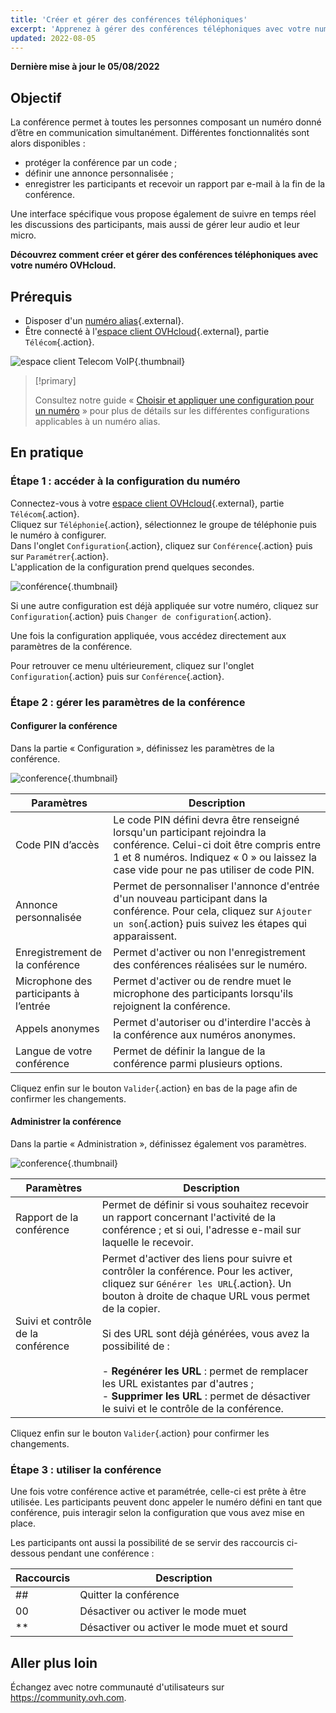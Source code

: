 ```yaml
---
title: 'Créer et gérer des conférences téléphoniques'
excerpt: 'Apprenez à gérer des conférences téléphoniques avec votre numéro OVHcloud'
updated: 2022-08-05
---
```


**Dernière mise à jour le 05/08/2022**

## Objectif

La conférence permet à toutes les personnes composant un numéro donné d’être en communication simultanément. Différentes fonctionnalités sont alors disponibles :

- protéger la conférence par un code ;
- définir une annonce personnalisée ;
- enregistrer les participants et recevoir un rapport par e-mail à la fin de la conférence. 

Une interface spécifique vous propose également de suivre en temps réel les discussions des participants, mais aussi de gérer leur audio et leur micro.

**Découvrez comment créer et gérer des conférences téléphoniques avec votre numéro OVHcloud.**

## Prérequis

- Disposer d'un [numéro alias](https://www.ovhtelecom.fr/telephonie/numeros/){.external}.
- Être connecté à l'[espace client OVHcloud](https://www.ovh.com/auth?onsuccess=https%3A%2F%2Fwww.ovhtelecom.fr%2Fmanager&ovhSubsidiary=fr){.external}, partie `Télécom`{.action}.

![espace client Telecom VoIP](https://raw.githubusercontent.com/ovh/docs/master/templates/control-panel/product-selection/telecom/tpl-telecom-02-fr-voip.png){.thumbnail}

> [!primary]
>
> Consultez notre guide « [Choisir et appliquer une configuration pour un numéro](/pages/web_cloud/email_and_collaborative_solutions/internet/phone_and_fax/voip/quelle_configuration_est_adaptee_a_mes_besoins) » pour plus de détails sur les différentes configurations applicables à un numéro alias.
>

## En pratique

### Étape 1 : accéder à la configuration du numéro

Connectez-vous à votre [espace client OVHcloud](https://www.ovh.com/auth?onsuccess=https%3A%2F%2Fwww.ovhtelecom.fr%2Fmanager&ovhSubsidiary=fr){.external}, partie `Télécom`{.action}.<br>
Cliquez sur `Téléphonie`{.action}, sélectionnez le groupe de téléphonie puis le numéro à configurer.<br>
Dans l'onglet `Configuration`{.action}, cliquez sur `Conférence`{.action} puis sur `Paramétrer`{.action}.<br>
L'application de la configuration prend quelques secondes.

![conférence](images/conference2022-01.png){.thumbnail}

Si une autre configuration est déjà appliquée sur votre numéro, cliquez sur `Configuration`{.action} puis `Changer de configuration`{.action}.

Une fois la configuration appliquée, vous accédez directement aux paramètres de la conférence.

Pour retrouver ce menu ultérieurement, cliquez sur l'onglet `Configuration`{.action} puis sur `Conférence`{.action}.

### Étape 2 : gérer les paramètres de la conférence

#### Configurer la conférence

Dans la partie « Configuration », définissez les paramètres de la conférence.

![conference](images/conference2022-02.png){.thumbnail}

|Paramètres|Description|
|---|---|
|Code PIN d’accès|Le code PIN défini devra être renseigné lorsqu'un participant rejoindra la conférence. Celui-ci doit être compris entre 1 et 8 numéros. Indiquez « 0 » ou laissez la case vide pour ne pas utiliser de code PIN.|
|Annonce personnalisée|Permet de personnaliser l'annonce d'entrée d'un nouveau participant dans la conférence. Pour cela, cliquez sur `Ajouter un son`{.action} puis suivez les étapes qui apparaissent.|
|Enregistrement de la conférence|Permet d'activer ou non l'enregistrement des conférences réalisées sur le numéro.|
|Microphone des participants à l’entrée|Permet d'activer ou de rendre muet le microphone des participants lorsqu'ils rejoignent la conférence.|
|Appels anonymes|Permet d'autoriser ou d'interdire l'accès à la conférence aux numéros anonymes.|
|Langue de votre conférence|Permet de définir la langue de la conférence parmi plusieurs options.|

Cliquez enfin sur le bouton `Valider`{.action} en bas de la page afin de confirmer les changements.

#### Administrer la conférence

Dans la partie « Administration », définissez également vos paramètres.

![conference](images/conference2022-03.png){.thumbnail}

|Paramètres|Description|
|---|---|
|Rapport de la conférence|Permet de définir si vous souhaitez recevoir un rapport concernant l'activité de la conférence ; et si oui, l'adresse e-mail sur laquelle le recevoir.|
|Suivi et contrôle de la conférence|Permet d'activer des liens pour suivre et contrôler la conférence. Pour les activer, cliquez sur `Générer les URL`{.action}. Un bouton à droite de chaque URL vous permet de la copier.<br><br> Si des URL sont déjà générées, vous avez la possibilité de :<br><br> - **Regénérer les URL** : permet de remplacer les URL existantes par d'autres ;<br> - **Supprimer les URL** : permet de désactiver le suivi et le contrôle de la conférence.|

Cliquez enfin sur le bouton `Valider`{.action} pour confirmer les changements.

### Étape 3 : utiliser la conférence

Une fois votre conférence active et paramétrée, celle-ci est prête à être utilisée. Les participants peuvent donc appeler le numéro défini en tant que conférence, puis interagir selon la configuration que vous avez mise en place.

Les participants ont aussi la possibilité de se servir des raccourcis ci-dessous pendant une conférence :

|Raccourcis|Description|
|---|---|
|##|Quitter la conférence|
|00|Désactiver ou activer le mode muet|
|**|Désactiver ou activer le mode muet et sourd|

## Aller plus loin

Échangez avec notre communauté d'utilisateurs sur <https://community.ovh.com>.
